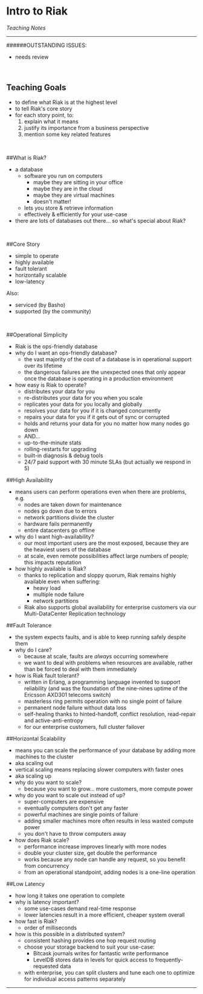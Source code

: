 # Intro to Riak
*Teaching Notes*

---
######OUTSTANDING ISSUES:
+ needs review


<br>

## Teaching Goals

+ to define what Riak is at the highest level
+ to tell Riak's core story
+ for each story point, to:
	1. explain what it means
	2. justify its importance from a business perspective
	3. mention some key related features

<br>


##What is Riak?

+ a database
	+ software you run on computers
		+ maybe they are sitting in your office
		+ maybe they are in the cloud
		+ maybe they are virtual machines
		+ doesn't matter!
	+ lets you store & retrieve information
	+ effectively & efficiently for your use-case
+ there are lots of databases out there... so what's special about Riak?

<br>

##Core Story

+ simple to operate
+ highly available
+ fault tolerant
+ horizontally scalable
+ low-latency

Also:
+ serviced (by Basho)
+ supported (by the community)

<br>

##Operational Simplicity
+ Riak is the ops-friendly database
+ why do I want an ops-friendly database?
	+ the vast majority of the cost of a database is in operational support over its lifetime
	+ the dangerous failures are the unexpected ones that only appear once the database is operating in a production environment
+ how easy is Riak to operate?
	+ distributes your data for you
	+ re-distributes your data for you when you scale
	+ replicates your data for you locally and globally
	+ resolves your data for you if it is changed concurrently
	+ repairs your data for you if it gets out of sync or corrupted
	+ holds and returns your data for you no matter how many nodes go down
	+ AND...
	+ up-to-the-minute stats
	+ rolling-restarts for upgrading
	+ built-in diagnosis & debug tools
	+ 24/7 paid support with 30 minute SLAs (but actually we respond in 5)

##High Availability
+ means users can perform operations even when there are problems, e.g.
	+ nodes are taken down for maintenance
	+ nodes go down due to errors
	+ network partitions divide the cluster
	+ hardware fails permanently
	+ entire datacenters go offline
+ why do I want high-availability?
	+ our most important users are the most exposed, because they are the heaviest users of the database
	+ at scale, even remote possibilities affect large numbers of people; this impacts reputation
+ how highly available is Riak?
	+ thanks to replication and sloppy quorum, Riak remains highly available even when suffering:
		+ heavy load
		+ multiple node failure
		+ network partitions
	+ Riak also supports global availability for enterprise customers via our Multi-DataCenter Replication technology


##Fault Tolerance
+ the system expects faults, and is able to keep running safely despite them
+ why do I care?
	+ because at scale, faults are *always* occurring somewhere
	+ we want to deal with problems when resources are available, rather than be forced to deal with them immediately
+ how is Riak fault tolerant?
	+ written in Erlang, a programming language invented to support reliability (and was the foundation of the nine-nines uptime of the Ericsson AXD301 telecoms switch)
	+ masterless ring permits operation with no single point of failure
	+ permanent node failure without data loss
	+ self-healing thanks to hinted-handoff, conflict resolution, read-repair and active-anti-entropy
	+ for our enterprise customers, full cluster failover

##Horizontal Scalability
+ means you can scale the performance of your database by adding more machines to the cluster
+ aka scaling out
+ vertical scaling means replacing slower computers with faster ones
+ aka scaling up
+ why do you want to scale?
	+ because you want to grow... more customers, more compute power
+ why do you want to scale out instead of up?
	+ super-computers are expensive
	+ eventually computers don't get any faster
	+ powerful machines are single points of failure
	+ adding smaller machines more often results in less wasted compute power
	+ you don't have to throw computers away
+ how does Riak scale?
	+ performance increase improves linearly with more nodes
	+ double your cluster size, get double the performance
	+ works because any node can handle any request, so you benefit from concurrency
	+ from an operational standpoint, adding nodes is a one-line operation

##Low Latency
+ how long it takes one operation to complete
+ why is latency important?
	+ some use-cases demand real-time response
	+ lower latencies result in a more efficient, cheaper system overall
+ how fast is Riak?
	+ order of milliseconds
+ how is this possible in a distributed system?
	+ consistent hashing provides one hop request routing
	+ choose your storage backend to suit your use-case:
		+ Bitcask journals writes for fantastic write performance
		+ LevelDB stores data in levels for quick access to frequently-requested data
	+ with enterprise, you can split clusters and tune each one to optimize for individual access patterns separately 


---
